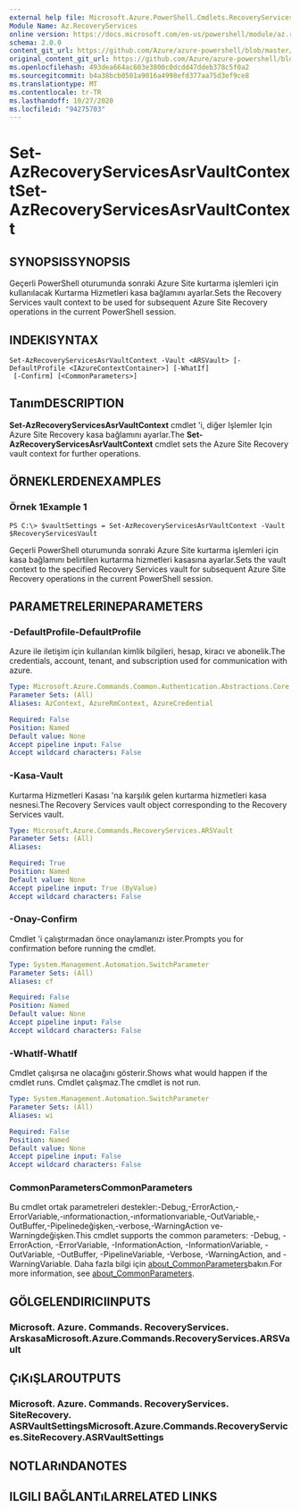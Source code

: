```yaml
---
external help file: Microsoft.Azure.PowerShell.Cmdlets.RecoveryServices.SiteRecovery.dll-Help.xml
Module Name: Az.RecoveryServices
online version: https://docs.microsoft.com/en-us/powershell/module/az.recoveryservices/set-azrecoveryservicesasrvaultcontext
schema: 2.0.0
content_git_url: https://github.com/Azure/azure-powershell/blob/master/src/RecoveryServices/RecoveryServices/help/Set-AzRecoveryServicesAsrVaultContext.md
original_content_git_url: https://github.com/Azure/azure-powershell/blob/master/src/RecoveryServices/RecoveryServices/help/Set-AzRecoveryServicesAsrVaultContext.md
ms.openlocfilehash: 493dea664ac603e3800c0dcdd47ddeb378c5f0a2
ms.sourcegitcommit: b4a38bcb0501a9016a4998efd377aa75d3ef9ce8
ms.translationtype: MT
ms.contentlocale: tr-TR
ms.lasthandoff: 10/27/2020
ms.locfileid: "94275703"
---
```

# <span data-ttu-id="7e051-101">Set-AzRecoveryServicesAsrVaultContext</span><span class="sxs-lookup"><span data-stu-id="7e051-101">Set-AzRecoveryServicesAsrVaultContext</span></span>

## <span data-ttu-id="7e051-102">SYNOPSIS</span><span class="sxs-lookup"><span data-stu-id="7e051-102">SYNOPSIS</span></span>
<span data-ttu-id="7e051-103">Geçerli PowerShell oturumunda sonraki Azure Site kurtarma işlemleri için kullanılacak Kurtarma Hizmetleri kasa bağlamını ayarlar.</span><span class="sxs-lookup"><span data-stu-id="7e051-103">Sets the Recovery Services vault context to be used for subsequent Azure Site Recovery operations in the current PowerShell session.</span></span>

## <span data-ttu-id="7e051-104">INDEKI</span><span class="sxs-lookup"><span data-stu-id="7e051-104">SYNTAX</span></span>

```
Set-AzRecoveryServicesAsrVaultContext -Vault <ARSVault> [-DefaultProfile <IAzureContextContainer>] [-WhatIf]
 [-Confirm] [<CommonParameters>]
```

## <span data-ttu-id="7e051-105">Tanım</span><span class="sxs-lookup"><span data-stu-id="7e051-105">DESCRIPTION</span></span>
<span data-ttu-id="7e051-106">**Set-AzRecoveryServicesAsrVaultContext** cmdlet 'i, diğer Işlemler Için Azure Site Recovery kasa bağlamını ayarlar.</span><span class="sxs-lookup"><span data-stu-id="7e051-106">The **Set-AzRecoveryServicesAsrVaultContext** cmdlet sets the Azure Site Recovery vault context for further operations.</span></span>

## <span data-ttu-id="7e051-107">ÖRNEKLERDEN</span><span class="sxs-lookup"><span data-stu-id="7e051-107">EXAMPLES</span></span>

### <span data-ttu-id="7e051-108">Örnek 1</span><span class="sxs-lookup"><span data-stu-id="7e051-108">Example 1</span></span>
```
PS C:\> $vaultSettings = Set-AzRecoveryServicesAsrVaultContext -Vault $RecoveryServicesVault
```

<span data-ttu-id="7e051-109">Geçerli PowerShell oturumunda sonraki Azure Site kurtarma işlemleri için kasa bağlamını belirtilen kurtarma hizmetleri kasasına ayarlar.</span><span class="sxs-lookup"><span data-stu-id="7e051-109">Sets the vault context to the specified Recovery Services vault for subsequent Azure Site Recovery operations in the current PowerShell session.</span></span>

## <span data-ttu-id="7e051-110">PARAMETRELERINE</span><span class="sxs-lookup"><span data-stu-id="7e051-110">PARAMETERS</span></span>

### <span data-ttu-id="7e051-111">-DefaultProfile</span><span class="sxs-lookup"><span data-stu-id="7e051-111">-DefaultProfile</span></span>
<span data-ttu-id="7e051-112">Azure ile iletişim için kullanılan kimlik bilgileri, hesap, kiracı ve abonelik.</span><span class="sxs-lookup"><span data-stu-id="7e051-112">The credentials, account, tenant, and subscription used for communication with azure.</span></span>

```yaml
Type: Microsoft.Azure.Commands.Common.Authentication.Abstractions.Core.IAzureContextContainer
Parameter Sets: (All)
Aliases: AzContext, AzureRmContext, AzureCredential

Required: False
Position: Named
Default value: None
Accept pipeline input: False
Accept wildcard characters: False
```

### <span data-ttu-id="7e051-113">-Kasa</span><span class="sxs-lookup"><span data-stu-id="7e051-113">-Vault</span></span>
<span data-ttu-id="7e051-114">Kurtarma Hizmetleri Kasası 'na karşılık gelen kurtarma hizmetleri kasa nesnesi.</span><span class="sxs-lookup"><span data-stu-id="7e051-114">The Recovery Services vault object corresponding to the Recovery Services vault.</span></span>

```yaml
Type: Microsoft.Azure.Commands.RecoveryServices.ARSVault
Parameter Sets: (All)
Aliases:

Required: True
Position: Named
Default value: None
Accept pipeline input: True (ByValue)
Accept wildcard characters: False
```

### <span data-ttu-id="7e051-115">-Onay</span><span class="sxs-lookup"><span data-stu-id="7e051-115">-Confirm</span></span>
<span data-ttu-id="7e051-116">Cmdlet 'i çalıştırmadan önce onaylamanızı ister.</span><span class="sxs-lookup"><span data-stu-id="7e051-116">Prompts you for confirmation before running the cmdlet.</span></span>

```yaml
Type: System.Management.Automation.SwitchParameter
Parameter Sets: (All)
Aliases: cf

Required: False
Position: Named
Default value: None
Accept pipeline input: False
Accept wildcard characters: False
```

### <span data-ttu-id="7e051-117">-WhatIf</span><span class="sxs-lookup"><span data-stu-id="7e051-117">-WhatIf</span></span>
<span data-ttu-id="7e051-118">Cmdlet çalışırsa ne olacağını gösterir.</span><span class="sxs-lookup"><span data-stu-id="7e051-118">Shows what would happen if the cmdlet runs.</span></span>
<span data-ttu-id="7e051-119">Cmdlet çalışmaz.</span><span class="sxs-lookup"><span data-stu-id="7e051-119">The cmdlet is not run.</span></span>

```yaml
Type: System.Management.Automation.SwitchParameter
Parameter Sets: (All)
Aliases: wi

Required: False
Position: Named
Default value: None
Accept pipeline input: False
Accept wildcard characters: False
```

### <span data-ttu-id="7e051-120">CommonParameters</span><span class="sxs-lookup"><span data-stu-id="7e051-120">CommonParameters</span></span>
<span data-ttu-id="7e051-121">Bu cmdlet ortak parametreleri destekler:-Debug,-ErrorAction,-ErrorVariable,-ınformationaction,-ınformationvariable,-OutVariable,-OutBuffer,-Pipelinedeğişken,-verbose,-WarningAction ve-Warningdeğişken.</span><span class="sxs-lookup"><span data-stu-id="7e051-121">This cmdlet supports the common parameters: -Debug, -ErrorAction, -ErrorVariable, -InformationAction, -InformationVariable, -OutVariable, -OutBuffer, -PipelineVariable, -Verbose, -WarningAction, and -WarningVariable.</span></span> <span data-ttu-id="7e051-122">Daha fazla bilgi için [about_CommonParameters](http://go.microsoft.com/fwlink/?LinkID=113216)bakın.</span><span class="sxs-lookup"><span data-stu-id="7e051-122">For more information, see [about_CommonParameters](http://go.microsoft.com/fwlink/?LinkID=113216).</span></span>

## <span data-ttu-id="7e051-123">GÖLGELENDIRICI</span><span class="sxs-lookup"><span data-stu-id="7e051-123">INPUTS</span></span>

### <span data-ttu-id="7e051-124">Microsoft. Azure. Commands. RecoveryServices. Arskasa</span><span class="sxs-lookup"><span data-stu-id="7e051-124">Microsoft.Azure.Commands.RecoveryServices.ARSVault</span></span>

## <span data-ttu-id="7e051-125">ÇıKıŞLAR</span><span class="sxs-lookup"><span data-stu-id="7e051-125">OUTPUTS</span></span>

### <span data-ttu-id="7e051-126">Microsoft. Azure. Commands. RecoveryServices. SiteRecovery. ASRVaultSettings</span><span class="sxs-lookup"><span data-stu-id="7e051-126">Microsoft.Azure.Commands.RecoveryServices.SiteRecovery.ASRVaultSettings</span></span>

## <span data-ttu-id="7e051-127">NOTLARıNDA</span><span class="sxs-lookup"><span data-stu-id="7e051-127">NOTES</span></span>

## <span data-ttu-id="7e051-128">ILGILI BAĞLANTıLAR</span><span class="sxs-lookup"><span data-stu-id="7e051-128">RELATED LINKS</span></span>
